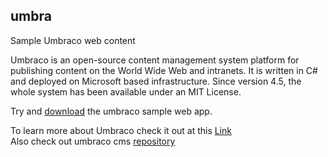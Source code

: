 ## umbra
Sample Umbraco web content

Umbraco is an open-source content management system platform for publishing content on the World Wide Web and intranets. It is written in C# and deployed on Microsoft based infrastructure. Since version 4.5, the whole system has been available under an MIT License.

Try and <a href=https://our.umbraco.com/documentation/Getting-Started/Setup/Install/>download</a> the umbraco sample web app.

To learn more about Umbraco check it out at this <a href=https://umbraco.com/>Link</a><br>
Also check out umbraco cms <a href=https://github.com/umbraco/Umbraco-CMS>repository</a>

<!--
  Comment.
-->
